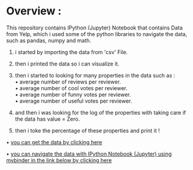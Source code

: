 # Overview : 

This repository contains IPython (Jupyter) Notebook that contains Data from Yelp, which i used some of the python libraries to navigate the data, such as pandas, numpy and math.

1. i started by importing the data from 'csv' File.

2. then i printed the data so i can visualize it.

3. then i started to looking for many properties in the data such as :  
        • average number of reviews per reviewer.  
        • average number of cool votes per reviewer.   
        • average number of funny votes per reviewer.   
        • average number of useful votes per reviewer.  
4. and then i was looking for the log of the properties with taking care if the data has value = Zero.

5. then i toke the percentage of these properties and print it !
  
  
  
• [you can get the data by clicking here](https://drive.google.com/open?id=13T2JwvESPMA65nm4nN0Ep6V2sdtkKx6d)  

  
• [you can navigate the data with IPython Notebook (Jupyter) using mybinder in the link below by clicking here](https://mybinder.org/v2/gh/samedhaa/PlayingWithYelpDataUsingPython/master?filepath=Playing%20with%20Yelp_Reviews.ipynb)  
